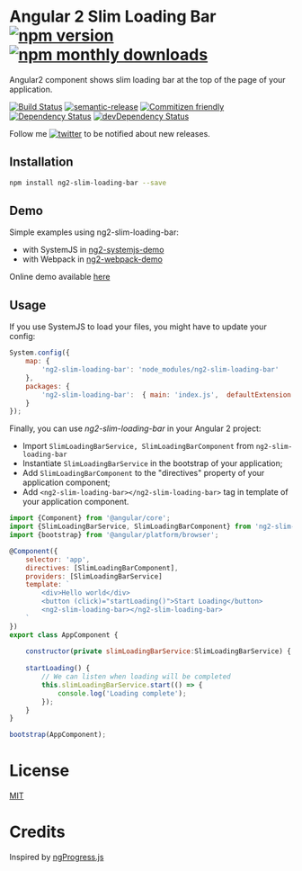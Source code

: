 # Angular 2 Slim Loading Bar [![npm version](https://img.shields.io/npm/v/ng2-slim-loading-bar.svg)](https://www.npmjs.com/package/ng2-slim-loading-bar) [![npm monthly downloads](https://img.shields.io/npm/dm/ng2-slim-loading-bar.svg?style=flat-square)](https://www.npmjs.com/package/ng2-slim-loading-bar)
Angular2 component shows slim loading bar at the top of the page of your application.

[![Build Status](https://travis-ci.org/akserg/ng2-slim-loading-bar.svg?branch=master)](https://travis-ci.org/akserg/ng2-slim-loading-bar) 
[![semantic-release](https://img.shields.io/badge/%20%20%F0%9F%93%A6%F0%9F%9A%80-semantic--release-e10079.svg)](https://github.com/semantic-release/semantic-release) 
[![Commitizen friendly](https://img.shields.io/badge/commitizen-friendly-brightgreen.svg)](http://commitizen.github.io/cz-cli/) 
[![Dependency Status](https://david-dm.org/akserg/ng2-slim-loading-bar.svg)](https://david-dm.org/akserg/ng2-slim-loading-bar)
[![devDependency Status](https://david-dm.org/akserg/ng2-slim-loading-bar/dev-status.svg)](https://david-dm.org/akserg/ng2-slim-loading-bar#info=devDependencies)

Follow me [![twitter](https://img.shields.io/twitter/follow/akopkokhyants.svg?style=social&label=%20akopkokhyants)](https://twitter.com/akopkokhyants) to be notified about new releases.

## Installation

```sh
npm install ng2-slim-loading-bar --save
```

## Demo
Simple examples using ng2-slim-loading-bar:
- with SystemJS in [ng2-systemjs-demo](https://github.com/akserg/ng2-systemjs-demo)
- with Webpack in [ng2-webpack-demo](https://github.com/akserg/ng2-webpack-demo)

Online demo available [here](http://akserg.github.io/ng2-webpack-demo)

## Usage
If you use SystemJS to load your files, you might have to update your config:

```js
System.config({
    map: {
        'ng2-slim-loading-bar': 'node_modules/ng2-slim-loading-bar'
    },
    packages: {
        'ng2-slim-loading-bar':  { main: 'index.js',  defaultExtension: 'js' },
    }
});
```

Finally, you can use *ng2-slim-loading-bar* in your Angular 2 project:
- Import `SlimLoadingBarService, SlimLoadingBarComponent` from `ng2-slim-loading-bar`
- Instantiate `SlimLoadingBarService` in the bootstrap of your application;
- Add `SlimLoadingBarComponent` to the "directives" property of your application component;
- Add `<ng2-slim-loading-bar></ng2-slim-loading-bar>` tag in template of your application component.

```js
import {Component} from '@angular/core';
import {SlimLoadingBarService, SlimLoadingBarComponent} from 'ng2-slim-loading-bar';
import {bootstrap} from '@angular/platform/browser';

@Component({
    selector: 'app',
    directives: [SlimLoadingBarComponent],
    providers: [SlimLoadingBarService]
    template: `
        <div>Hello world</div>
        <button (click)="startLoading()">Start Loading</button>
        <ng2-slim-loading-bar></ng2-slim-loading-bar>
    `
})
export class AppComponent {
    
    constructor(private slimLoadingBarService:SlimLoadingBarService) { }
    
    startLoading() {
        // We can listen when loading will be completed
        this.slimLoadingBarService.start(() => {
            console.log('Loading complete');
        });
    }
}

bootstrap(AppComponent);
```

# License
 [MIT](/LICENSE)

# Credits 
Inspired by [ngProgress.js](https://github.com/VictorBjelkholm/ngProgress)
